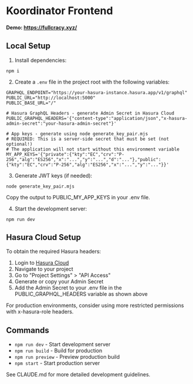 
# Koordinator Frontend

#### Demo: https://fullcracy.xyz/

## Local Setup

1. Install dependencies:
```
npm i
```

2. Create a `.env` file in the project root with the following variables:
```
GRAPHQL_ENDPOINT="https://your-hasura-instance.hasura.app/v1/graphql"
PUBLIC_URL="http://localhost:5000"
PUBLIC_BASE_URL="/"

# Hasura GraphQL Headers - generate Admin Secret in Hasura Cloud
PUBLIC_GRAPHQL_HEADERS='{"content-type":"application/json","x-hasura-admin-secret":"your-hasura-admin-secret"}'

# App keys - generate using node generate_key_pair.mjs
# REQUIRED: This is a server-side secret that must be set (not optional!)
# The application will not start without this environment variable
MY_APP_KEYS='{"private":{"kty":"EC","crv":"P-256","alg":"ES256","x":"...","y":"...","d":"..."},"public":{"kty":"EC","crv":"P-256","alg":"ES256","x":"...","y":"..."}}'
```

3. Generate JWT keys (if needed):
```
node generate_key_pair.mjs
```
Copy the output to PUBLIC_MY_APP_KEYS in your .env file.

4. Start the development server:
```
npm run dev
```

## Hasura Cloud Setup

To obtain the required Hasura headers:

1. Login to [Hasura Cloud](https://cloud.hasura.io)
2. Navigate to your project
3. Go to "Project Settings" > "API Access"
4. Generate or copy your Admin Secret
5. Add the Admin Secret to your .env file in the PUBLIC_GRAPHQL_HEADERS variable as shown above

For production environments, consider using more restricted permissions with x-hasura-role headers.

## Commands

- `npm run dev` - Start development server
- `npm run build` - Build for production
- `npm run preview` - Preview production build
- `npm start` - Start production server

See CLAUDE.md for more detailed development guidelines.

